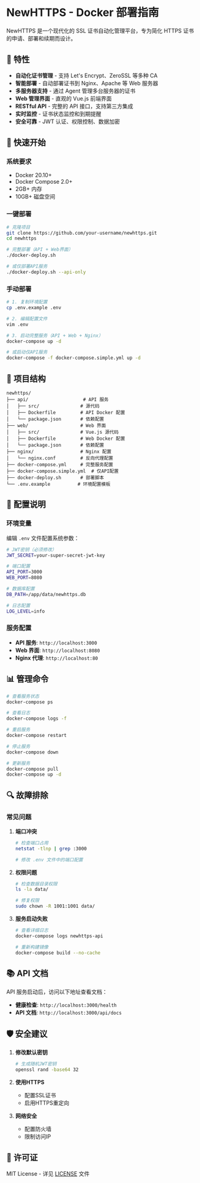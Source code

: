 # NewHTTPS - Docker 部署指南

NewHTTPS 是一个现代化的 SSL 证书自动化管理平台，专为简化 HTTPS 证书的申请、部署和续期而设计。

## 🌟 特性

- **自动化证书管理** - 支持 Let's Encrypt、ZeroSSL 等多种 CA
- **智能部署** - 自动部署证书到 Nginx、Apache 等 Web 服务器
- **多服务器支持** - 通过 Agent 管理多台服务器的证书
- **Web 管理界面** - 直观的 Vue.js 前端界面
- **RESTful API** - 完整的 API 接口，支持第三方集成
- **实时监控** - 证书状态监控和到期提醒
- **安全可靠** - JWT 认证、权限控制、数据加密

## 🚀 快速开始

### 系统要求

- Docker 20.10+
- Docker Compose 2.0+
- 2GB+ 内存
- 10GB+ 磁盘空间

### 一键部署

```bash
# 克隆项目
git clone https://github.com/your-username/newhttps.git
cd newhttps

# 完整部署（API + Web界面）
./docker-deploy.sh

# 或仅部署API服务
./docker-deploy.sh --api-only
```

### 手动部署

```bash
# 1. 复制环境配置
cp .env.example .env

# 2. 编辑配置文件
vim .env

# 3. 启动完整服务（API + Web + Nginx）
docker-compose up -d

# 或启动仅API服务
docker-compose -f docker-compose.simple.yml up -d
```

## 📁 项目结构

```
newhttps/
├── api/                    # API 服务
│   ├── src/               # 源代码
│   ├── Dockerfile         # API Docker 配置
│   └── package.json       # 依赖配置
├── web/                   # Web 界面
│   ├── src/               # Vue.js 源代码
│   ├── Dockerfile         # Web Docker 配置
│   └── package.json       # 依赖配置
├── nginx/                 # Nginx 配置
│   └── nginx.conf         # 反向代理配置
├── docker-compose.yml     # 完整服务配置
├── docker-compose.simple.yml  # 仅API配置
├── docker-deploy.sh       # 部署脚本
└── .env.example          # 环境配置模板
```

## 🔧 配置说明

### 环境变量

编辑 `.env` 文件配置系统参数：

```bash
# JWT密钥（必须修改）
JWT_SECRET=your-super-secret-jwt-key

# 端口配置
API_PORT=3000
WEB_PORT=8080

# 数据库配置
DB_PATH=/app/data/newhttps.db

# 日志配置
LOG_LEVEL=info
```

### 服务配置

- **API 服务**: `http://localhost:3000`
- **Web 界面**: `http://localhost:8080`
- **Nginx 代理**: `http://localhost:80`

## 📊 管理命令

```bash
# 查看服务状态
docker-compose ps

# 查看日志
docker-compose logs -f

# 重启服务
docker-compose restart

# 停止服务
docker-compose down

# 更新服务
docker-compose pull
docker-compose up -d
```

## 🔍 故障排除

### 常见问题

1. **端口冲突**
   ```bash
   # 检查端口占用
   netstat -tlnp | grep :3000
   
   # 修改 .env 文件中的端口配置
   ```

2. **权限问题**
   ```bash
   # 检查数据目录权限
   ls -la data/
   
   # 修复权限
   sudo chown -R 1001:1001 data/
   ```

3. **服务启动失败**
   ```bash
   # 查看详细日志
   docker-compose logs newhttps-api
   
   # 重新构建镜像
   docker-compose build --no-cache
   ```

## 📚 API 文档

API 服务启动后，访问以下地址查看文档：

- **健康检查**: `http://localhost:3000/health`
- **API 文档**: `http://localhost:3000/api/docs`

## 🛡️ 安全建议

1. **修改默认密钥**
   ```bash
   # 生成随机JWT密钥
   openssl rand -base64 32
   ```

2. **使用HTTPS**
   - 配置SSL证书
   - 启用HTTPS重定向

3. **网络安全**
   - 配置防火墙
   - 限制访问IP

## 📄 许可证

MIT License - 详见 [LICENSE](LICENSE) 文件
